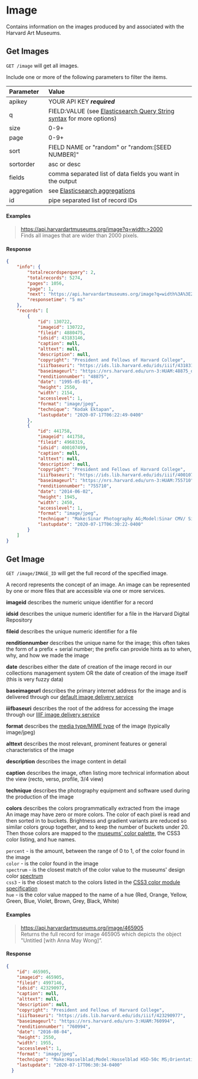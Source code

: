 # Image

Contains information on the images produced by and associated with the Harvard Art Museums. 

## Get Images

`GET /image` will get all images.

Include one or more of the following parameters to filter the items.

| Parameter | Value |
| :--------- | :----- |
| apikey | YOUR API KEY ***required*** |
| q | FIELD:VALUE (see [Elasticsearch Query String syntax](https://www.elastic.co/guide/en/elasticsearch/reference/7.17/query-dsl-query-string-query.html) for more options) |
| size | 0-9+ |
| page | 0-9+ |
| sort | FIELD NAME or "random" or "random:[SEED NUMBER]" |
| sortorder | asc or desc |
| fields | comma separated list of data fields you want in the output |
| aggregation |  see [Elasticsearch aggregations](http://www.elastic.co/guide/en/elasticsearch/reference/7.17/search-aggregations.html#_structuring_aggregations) |
| id | pipe separated list of record IDs |

#### Examples

> https://api.harvardartmuseums.org/image?q=width:>2000  
> Finds all images that are wider than 2000 pixels.  

#### Response

```json
{
    "info": {
        "totalrecordsperquery": 2,
        "totalrecords": 5274,
        "pages": 1056,
        "page": 1,
        "next": "https://api.harvardartmuseums.org/image?q=width%3A%3E2000&page=2&size=2",
        "responsetime": "5 ms"
    },
    "records": [
        {
            "id": 130722,
            "imageid": 130722,
            "fileid": 4880475,
            "idsid": 43183146,
            "caption": null,
            "alttext": null,
            "description": null,
            "copyright": "President and Fellows of Harvard College",
            "iiifbaseuri": "https://ids.lib.harvard.edu/ids/iiif/43183146",
            "baseimageurl": "https://nrs.harvard.edu/urn-3:HUAM:48875_dynmc",
            "renditionnumber": "48875",
            "date": "1995-05-01",
            "height": 2550,
            "width": 2154,
            "accesslevel": 1,
            "format": "image/jpeg",
            "technique": "Kodak Ektapan",
            "lastupdate": "2020-07-17T06:22:49-0400"
        },
        {
            "id": 441758,
            "imageid": 441758,
            "fileid": 4968319,
            "idsid": 400107499,
            "caption": null,
            "alttext": null,
            "description": null,
            "copyright": "President and Fellows of Harvard College",
            "iiifbaseuri": "https://ids.lib.harvard.edu/ids/iiif/400107499",
            "baseimageurl": "https://nrs.harvard.edu/urn-3:HUAM:755710",
            "renditionnumber": "755710",
            "date": "2014-06-02",
            "height": 1945,
            "width": 2450,
            "accesslevel": 1,
            "format": "image/jpeg",
            "technique": "Make:Sinar Photography AG;Model:Sinar CMV/ Sinarback eVolution 75H;Orientation:1;Software:Adobe Photoshop CS5 Macintosh;",
            "lastupdate": "2020-07-17T06:30:22-0400"
        }
    ]
}
```

## Get Image

`GET /image/IMAGE_ID` will get the full record of the specified image.

A record represents the concept of an image. An image can be represented by one or more files that are accessible via one or more services.

**imageid** describes the numeric unique identifier for a record    

**idsid** describes the unique numeric identifier for a file in the Harvard Digital Repository  

**fileid** describes the unique numeric identifier for a file  

**renditionnumber** describes the unique name for the image; this often takes the form of a prefix + serial number; the prefix can provide hints as to when, why, and how we made the image   

**date** describes either the date of creation of the image record in our collections management system OR the date of creation of the image itself (this is very fuzzy data)  

**baseimageurl** describes the primary internet address for the image and is delivered through our [default image delivery service](https://github.com/harvardartmuseums/api-docs#default-service)  

**iiifbaseuri** describes the root of the address for accessing the image through our [IIIF image delivery service](https://github.com/harvardartmuseums/api-docs#iiif)  

**format** describes the [media type/MIME type](https://www.iana.org/assignments/media-types/media-types.xhtml) of the image (typically image/jpeg)  

**alttext** describes the most relevant, prominent features or general characteristics of the image  
 
**description** describes the image content in detail  

**caption** describes the image, often listing more technical information about the view (recto, verso, profile, 3/4 view)  

**technique** describes the photography equipment and software used during the production of the image  

**colors** describes the colors programmatically extracted from the image  
An image may have zero or more colors. The color of each pixel is read and then sorted in to buckets. Brightness and gradient variants are reduced so similar colors group together, and to keep the number of buckets under 20. Then those colors are mapped to the [museums' color palette](https://github.com/harvardartmuseums/api-docs/blob/master/sections/spectrum.md), the CSS3 color listing, and hue names.  

`percent` - is the amount, between the range of 0 to 1, of the color found in the image  
`color` - is the color found in the image  
`spectrum` - is the closest match of the color value to the museums' design color [spectrum](https://github.com/harvardartmuseums/api-docs/blob/master/sections/spectrum.md)  
`css3` - is the closest match to the colors listed in the [CSS3 color module specification](https://www.w3.org/TR/css3-color/)  
`hue` - is the color value mapped to the name of a hue (Red, Orange, Yellow, Green, Blue, Violet, Brown, Grey, Black, White)  


#### Examples

> https://api.harvardartmuseums.org/image/465905  
> Returns the full record for image 465905 which depicts the object "Untitled [with Anna May Wong]”.  

#### Response

```json
{
    "id": 465905,
    "imageid": 465905,
    "fileid": 4997146,
    "idsid": 423290977,
    "caption": null,
    "alttext": null,
    "description": null,
    "copyright": "President and Fellows of Harvard College",
    "iiifbaseuri": "https://ids.lib.harvard.edu/ids/iiif/423290977",
    "baseimageurl": "https://nrs.harvard.edu/urn-3:HUAM:760994",
    "renditionnumber": "760994",
    "date": "2016-08-04",
    "height": 2550,
    "width": 1955,
    "accesslevel": 1,
    "format": "image/jpeg",
    "technique": "Make:Hasselblad;Model:Hasselblad H5D-50c MS;Orientation:1;Software:Adobe Photoshop CS6 (Macintosh);",
    "lastupdate": "2020-07-17T06:30:34-0400"
  }
```

